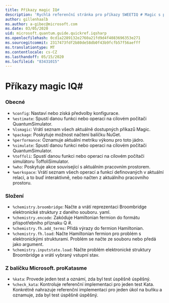 ```yaml
---
title: Příkazy magic IQ#
description: 'Rychlá referenční stránka pro příkazy SWEETIQ # Magic s poznámkovým blokům Q # Jupyter'
author: gillenhaalb
ms.author: a-gibec@microsoft.com
ms.date: 03/05/2020
uid: microsoft.quantum.guide.quickref.iqsharp
ms.openlocfilehash: 0cd1a2289132e2760a21fd9d4f4083696353e271
ms.sourcegitcommit: 2317473fdf2b80de58db0f43b9fcfb57f56aefff
ms.translationtype: MT
ms.contentlocale: cs-CZ
ms.lasthandoff: 05/15/2020
ms.locfileid: "83431015"
---
```

# <a name="iq-magic-commands"></a>Příkazy magic IQ#

### <a name="general"></a>Obecné

- `%config`: Nastaví nebo získá předvolby konfigurace.
- `%estimate`: Spustí danou funkci nebo operaci na cílovém počítači QuantumSimulator.
- `%lsmagic`: Vrátí seznam všech aktuálně dostupných příkazů Magic.
- `%package`: Poskytuje možnost načtení balíčku NuGet.
- `%performance`: Oznamuje aktuální metriku výkonu pro toto jádro.
- `%simulate`: Spustí danou funkci nebo operaci na cílovém počítači QuantumSimulator.
- `%toffoli`: Spustí danou funkci nebo operaci na cílovém počítači simulátoru ToffoliSimulator.
- `%who`: Poskytuje akce související s aktuálním pracovním prostorem.
- `%workspace`: Vrátí seznam všech operací a funkcí definovaných v aktuální relaci, a to buď interaktivně, nebo načten z aktuálního pracovního prostoru.

### <a name="chemistry"></a>Složení

- `%chemistry.broombridge`: Načte a vrátí reprezentaci Broombridge elektronické struktury z daného souboru. yaml.
- `%chemistry.encode`: Zakóduje Hamiltonian fermion do formátu příspotřebního příznaku Q #.
- `%chemistry.fh.add_terms`: Přidá výrazy do fermion Hamiltonian.
- `%chemistry.fh.load`: Načte Hamiltonian fermion pro problém s elektronickými strukturami. Problém se načte ze souboru nebo předá jako argument.
- `%chemistry.inputstate.load`: Načte problém elektronické struktury Broombridge a vrátí vybraný vstupní stav.

### <a name="from-microsoftquantumkatas-package"></a>Z balíčku Microsoft. proKatasme

- `%kata`: Provede jeden test a oznámí, zda byl test úspěšně úspěšný.
- `%check_kata`: Kontroluje referenční implementaci pro jeden test Kata.
    Konkrétně nahrazuje referenční implementaci pro jeden úkol na buňku a oznamuje, zda byl test úspěšně úspěšný.
